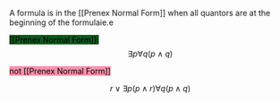 A formula is in the [[Prenex Normal Form]] when all quantors are at the beginning of the formulaie.e

<mark style="background: #014E11F2;">[[Prenex Normal Form]]:</mark> 
$$\exists p \forall q (p \land q)$$


<mark style="background: #FF5582A6;">not [[Prenex Normal Form]]</mark>

$$r \lor \exists p (p \land r) \forall q (p \land q)$$